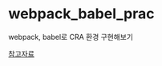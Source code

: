 # webpack_babel_prac
webpack, babel로 CRA 환경 구현해보기

[참고자료](https://milban.dev/[%ED%99%98%EA%B2%BD%EC%84%A4%EC%A0%95]%20CRA%ED%99%98%EA%B2%BD%20%EA%B5%AC%ED%98%84%ED%95%B4%EB%B3%B4%EA%B8%B0/)
